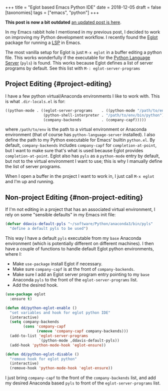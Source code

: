 +++
title = "Eglot based Emacs Python IDE"
date = 2018-12-05
draft = false
[taxonomies]
tags = ["emacs", "python"]
+++

**This post is now a bit outdated** [an updated post is here](@/blog/emacs-python-lsp.md).

In my Emacs rabbit hole I mentioned in my previous post, I decided to
work on improving my Python development workflow. I recently found the
[Eglot](https://github.com/joaotavora/eglot) package for running a
[LSP](https://microsoft.github.io/language-server-protocol/) in Emacs.

The most vanilla setup for Eglot is just `M-x eglot` in a buffer
editing a python file. This works wonderfully if the executable for
the [Python Language
Server](https://github.com/palantir/python-language-server) (`pyls`)
is found. This works because Eglot defines a list of server programs
by default. See this list with `M-: eglot-server-programs`


## Project Editing {#project-editing}

I have a few python virtual/Anaconda environments I like to work with.
This is what `.dir-locals.el` is for:

```lisp
((python-mode . ((eglot-server-programs    . ((python-mode "/path/to/env/bin/pyls")))
                 (python-shell-interpreter . "/path/to/env/bin/python")
                 (company-backends         . (company-capf)))))
```

where `/path/to/env` is the path to a virtual environment or Anaconda
environment (that of course has `python-language-server` installed). I
also define the path to my Python executable for Emacs' builtin
`python.el`. By default, `company-backends` includes `company-capf`
for `completion-at-point`, but I want to make sure that's what is used
because Eglot provides `completion-at-point`. Eglot also has `pyls` as
a `python-mode` entry by default, but not to the virtual environment I
want to use; this is why I manually define the list of server
programs.

When I open a buffer in the project I want to work in, I just call
`M-x eglot` and I'm up and running.


## Non-project Editing {#non-project-editing}

If I'm not editing in a project that has an associated virtual
environment, I rely on some "sensible defaults" in my Emacs init file:

```lisp
(defvar ddavis-default-pyls "~/software/Python/anaconda3/bin/pyls"
  "define a default pyls to be used")
```

This way I have a default `pyls` executable from my `base` Anaconda
environment (which is potentially different on different machines). I
then have a couple of functions to handle default Eglot python
environments, where I:

-   Make `use-package` install Eglot if necessary.
-   Make sure `company-capf` is at the front of `company-backends`.
-   Make sure I add an Eglot server program entry pointing to my
    `base` Anaconda `pyls` to the front of the `eglot-server-programs`
    list.
-   Add the desired hook.

<!--listend-->

```lisp
(use-package eglot
  :ensure t)

(defun dd/python-eglot-enable ()
  "set variables and hook for eglot python IDE"
  (interactive)
  (setq company-backends
        (cons 'company-capf
              (remove 'company-capf company-backends)))
  (add-to-list 'eglot-server-programs
               `(python-mode ,ddavis-default-pyls))
  (add-hook 'python-mode-hook 'eglot-ensure))

(defun dd/python-eglot-disable ()
  "remove hook for eglot python"
  (interactive)
  (remove-hook 'python-mode-hook 'eglot-ensure))
```

I just bring `company-capf` to the front of the `company-backends`
list, and add my desired Anaconda based `pyls` to front of the
`eglot-server-programs` list.
